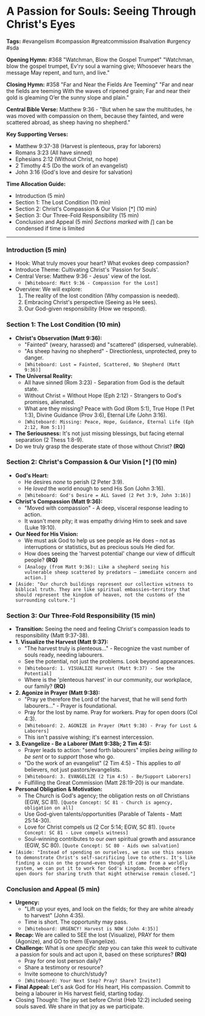 # A Passion for Souls: Seeing Through Christ's Eyes

**Tags:** #evangelism #compassion #greatcommission #salvation #urgency #sda

**Opening Hymn:** #368 "Watchman, Blow the Gospel Trumpet"
"Watchman, blow the gospel trumpet, Ev'ry soul a warning give; Whosoever hears the message May repent, and turn, and live."

**Closing Hymn:** #358 "Far and Near the Fields Are Teeming"
"Far and near the fields are teeming With the waves of ripened grain; Far and near their gold is gleaming O’er the sunny slope and plain."

**Central Bible Verse:** Matthew 9:36 - "But when he saw the multitudes, he was moved with compassion on them, because they fainted, and were scattered abroad, as sheep having no shepherd."

**Key Supporting Verses:**
*   Matthew 9:37-38 (Harvest is plenteous, pray for laborers)
*   Romans 3:23 (All have sinned)
*   Ephesians 2:12 (Without Christ, no hope)
*   2 Timothy 4:5 (Do the work of an evangelist)
*   John 3:16 (God's love and desire for salvation)

**Time Allocation Guide:**
- Introduction (5 min)
- Section 1: The Lost Condition (10 min)
- Section 2: Christ's Compassion & Our Vision [*] (10 min)
- Section 3: Our Three-Fold Responsibility (15 min)
- Conclusion and Appeal (5 min)
*Sections marked with [*] can be condensed if time is limited

---

### Introduction (5 min)

-   Hook: What truly moves your heart? What evokes deep compassion?
-   Introduce Theme: Cultivating Christ's 'Passion for Souls'.
-   Central Verse: Matthew 9:36 - Jesus' view of the lost.
    -   `[Whiteboard: Matt 9:36 - Compassion for the Lost]`
-   Overview: We will explore:
    1.  The reality of the lost condition (Why compassion is needed).
    2.  Embracing Christ's perspective (Seeing as He sees).
    3.  Our God-given responsibility (How we respond).

### Section 1: The Lost Condition (10 min)

-   **Christ's Observation (Matt 9:36):**
    -   "Fainted" (weary, harassed) and "scattered" (dispersed, vulnerable).
    -   "As sheep having no shepherd" - Directionless, unprotected, prey to danger.
    -   `[Whiteboard: Lost = Fainted, Scattered, No Shepherd (Matt 9:36)]`
-   **The Universal Reality:**
    -   All have sinned (Rom 3:23) - Separation from God is the default state.
    -   Without Christ = Without Hope (Eph 2:12) - Strangers to God's promises, alienated.
    -   What are they missing? Peace with God (Rom 5:1), True Hope (1 Pet 1:3), Divine Guidance (Prov 3:6), Eternal Life (John 3:16).
    -   `[Whiteboard: Missing: Peace, Hope, Guidance, Eternal Life (Eph 2:12, Rom 5:1)]`
-   **The Seriousness:** It's not just missing blessings, but facing eternal separation (2 Thess 1:8-9).
-   Do we truly grasp the desperate state of those without Christ? **(RQ)**

### Section 2: Christ's Compassion & Our Vision [*] (10 min)

-   **God's Heart:**
    -   He desires *none* to perish (2 Peter 3:9).
    -   He *loved* the world enough to send His Son (John 3:16).
    -   `[Whiteboard: God's Desire = ALL Saved (2 Pet 3:9, John 3:16)]`
-   **Christ's Compassion (Matt 9:36):**
    -   "Moved with compassion" - A deep, visceral response leading to action.
    -   It wasn't mere pity; it was empathy driving Him to seek and save (Luke 19:10).
-   **Our Need for His Vision:**
    -   We must ask God to help us see people as He does – not as interruptions or statistics, but as precious souls He died for.
    -   How does seeing the 'harvest potential' change our view of difficult people? **(RQ)**
    -   `[Analogy (from Matt 9:36): Like a shepherd seeing his vulnerable sheep scattered by predators – immediate concern and action.]`
-   `[Aside: "Our church buildings represent our collective witness to biblical truth. They are like spiritual embassies—territory that should represent the kingdom of heaven, not the customs of the surrounding culture."]`

### Section 3: Our Three-Fold Responsibility (15 min)

-   **Transition:** Seeing the need and feeling Christ's compassion leads to responsibility (Matt 9:37-38).
-   **1. Visualize the Harvest (Matt 9:37):**
    -   "The harvest truly is plenteous..." - Recognize the vast number of souls ready, needing labourers.
    -   See the potential, not just the problems. Look beyond appearances.
    -   `[Whiteboard: 1. VISUALIZE Harvest (Matt 9:37) - See the Potential]`
    -   Where is the 'plenteous harvest' in our community, our workplace, our family? **(RQ)**
-   **2. Agonize in Prayer (Matt 9:38):**
    -   "Pray ye therefore the Lord of the harvest, that he will send forth labourers..." - Prayer is foundational.
    -   Pray for the lost by name. Pray for workers. Pray for open doors (Col 4:3).
    -   `[Whiteboard: 2. AGONIZE in Prayer (Matt 9:38) - Pray for Lost & Laborers]`
    -   This isn't passive wishing; it's earnest intercession.
-   **3. Evangelize - Be a Laborer (Matt 9:38b; 2 Tim 4:5):**
    -   Prayer leads to action: "send forth labourers" implies *being willing to be sent* or to *support* those who go.
    -   "Do the work of an evangelist" (2 Tim 4:5) - This applies to *all* believers, not just pastors/evangelists.
    -   `[Whiteboard: 3. EVANGELIZE (2 Tim 4:5) - Be/Support Laborers]`
    -   Fulfilling the Great Commission (Matt 28:19-20) is our mandate.
-   **Personal Obligation & Motivation:**
    -   The Church is God's agency; the obligation rests on *all* Christians (EGW, SC 81). `[Quote Concept: SC 81 - Church is agency, obligation on all]`
    -   Use God-given talents/opportunities (Parable of Talents - Matt 25:14-30).
    -   Love for Christ compels us (2 Cor 5:14; EGW, SC 81). `[Quote Concept: SC 81 - Love compels witness]`
    -   Soul-winning contributes to our *own* spiritual growth and assurance (EGW, SC 80). `[Quote Concept: SC 80 - Aids own salvation]`
-   `[Aside: "Instead of spending on ourselves, we can use this season to demonstrate Christ's self-sacrificing love to others. It's like finding a coin on the ground—even though it came from a worldly system, we can put it to work for God's kingdom. December offers open doors for sharing truth that might otherwise remain closed."]`

### Conclusion and Appeal (5 min)

-   **Urgency:**
    -   "Lift up your eyes, and look on the fields; for they are white already to harvest" (John 4:35).
    -   Time is short. The opportunity may pass.
    -   `[Whiteboard: URGENCY! Harvest is NOW (John 4:35)]`
-   **Recap:** We are called to SEE the lost (Visualize), PRAY for them (Agonize), and GO to them (Evangelize).
-   **Challenge:** What is *one specific step* you can take *this week* to cultivate a passion for souls and act upon it, based on these scriptures? **(RQ)**
    -   Pray for one lost person daily?
    -   Share a testimony or resource?
    -   Invite someone to church/study?
    -   `[Whiteboard: Your Next Step? Pray? Share? Invite?]`
-   **Final Appeal:** Let's ask God for His heart, His compassion. Commit to being a labourer in His harvest field, starting today.
-   Closing Thought: The joy set before Christ (Heb 12:2) included seeing souls saved. We share in that joy as we participate.